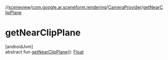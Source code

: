 //[sceneview](../../../index.md)/[com.google.ar.sceneform.rendering](../index.md)/[CameraProvider](index.md)/[getNearClipPlane](get-near-clip-plane.md)

# getNearClipPlane

[androidJvm]\
abstract fun [getNearClipPlane](get-near-clip-plane.md)(): [Float](https://kotlinlang.org/api/latest/jvm/stdlib/kotlin/-float/index.html)

